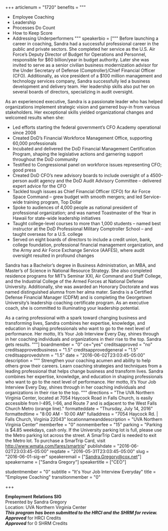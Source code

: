 +++
articlenum = "1720"
benefits = """
 - Employee Coaching
 - Leadership
 - Processes Do Count
 - How to Keep Score
 - Addressing Underperformers
"""
speakerbio = ["""
Before launching a career in coaching, Sandra had a successful professional career in the public and private sectors. She completed her service as the U.S. Air Force’s Deputy Director of Budget for Operations and Personnel, responsible for $60 billion/year in budget authority. Later she was invited to serve as a senior civilian business modernization advisor for the Under Secretary of Defense (Comptroller)/Chief Financial Officer (CFO). Additionally, as vice president of a $100 million management and technology services company, Sandra successfully led a business development and delivery team. Her leadership skills also put her on several boards of directors, specializing in audit oversight.

As an experienced executive, Sandra is a passionate leader who has helped organizations implement strategic vision and garnered buy-in from various stakeholders. Her exceptional skills yielded organizational changes and welcomed results when she:
 - Led efforts starting the federal government’s CFO Academy operational since 2008
 - Created DoD’s Financial Workforce Management Office, supporting 60,000 professionals
 - Incubated and delivered the DoD Financial Management Certification Program, shaping the legislative actions and garnering support throughout the DoD community
 - Testified to Congressional panel on workforce issues representing CFO; good press
 - Created DoD CFO’s new advisory boards to include oversight of a 4500-person audit agency and the DoD Audit Advisory Committee – delivered expert advice for the CFO
 - Tackled tough issues as Chief Financial Officer (CFO) for Air Force Space Command – grew budget with smooth mergers; and led Service-wide training program, Top Dollar
 - Spoke to audiences of 4,000 people as national president of professional organization; and was named Toastmaster of the Year in Hawaii for state-wide leadership initiatives
 - Taught college-level courses to more than 1,000 students – named best instructor at the DoD Professional Military Comptroller School – and taught overseas for a U.S. college
 - Served on eight boards of directors to include a credit union, bank, college foundation, professional financial management organization, and the Army and Air Force Exchange Service (AAFES), where audit oversight resulted in profound changes

Sandra has a Bachelor’s degree in Business Administration, an MBA, and Master’s of Science in National Resource Strategy. She also completed residence programs for MIT’s Seminar XXI, Air Command and Staff College, and the Industrial College of the Armed Forces at National Defense University. Additionally, she was awarded an Honorary Doctorate and was named distinguished alumna from her alma mater. Sandra is a Certified Defense Financial Manager (CDFM) and is completing the Georgetown University’s leadership coaching certificate program. As an executive coach, she is committed to illuminating your leadership potential.

As a caring professional with a spark toward changing business and transforming lives, Sandra combines her expertise, knowledge, and education in shaping professionals who want to go to the next level of performance. Her motto, It’s Your Job Interview Every Day, shines through in her coaching individuals and organizations in their rise to the top. Sandra gets results.
"""]
boardmember = "0"
ce="yes"
creditsapproved = "no"
creditsapprovedbusiness = "1.5"
creditsapprovedgeneral = "1.5"
creditsapprovedshrm = "1.5"
date = "2016-06-02T23:03:45-05:00"
description = """
Strengthen your coaching acumen and ability to help others grow their careers. Learn coaching strategies and techniques from a leading professional that helps change business and transform lives. Sandra combines her expertise, knowledge, and education in shaping professionals who want to go to the next level of performance. Her motto, It’s Your Job Interview Every Day, shines through in her coaching individuals and organizations in their rise to the top.
"""
directions = "The UVA Northern Virginia Center, located at 7054 Haycock Road in Falls Church, is easily accessible from I-495, I-66, and Route 7 and is adjacent to the West Falls Church Metro (orange line)."
formatteddate = "Thursday, July 14, 2016"
formattedtime = "8:00 AM - 10:00 AM"
fulladdress = "7054 Haycock Rd. | Falls Church, Virginia 22043"
locationnameanddescription = "UVA Northern Virginia Center"
memberfee = "0"
nonmemberfee = "15"
parking = "Parking is $4.85 weekdays, cash only. If the University parking lot is full, please use the Metro parking lot across the street. A SmarTrip Card is needed to exit the Metro lot. To purchase a SmarTrip Card, visit http://www.wmata.com/fares/smartrip"
publishdate = "2016-06-02T23:03:45-05:00"
reqdate = "2016-05-31T23:03:45-05:00"
slug = "2016-06-01-sig-er"
speakeremail = ["Sandra.Gregory@cox.net"]
speakername = ["Sandra Gregory"]
speakertitle = ["CEO"]

studentmember = "0"
subtitle = "It's Your Job Interview Everyday"
title = "Employee Coaching"
transitionmember = "0"

+++

  <b>Employment Relations SIG</b><br>
  Presented by Sandra Gregory<br>
  Location: UVA Northern Virginia Center<br>
  <b><i>This program has been submitted to the HRCI and the SHRM for review.</i></b><br>
  <b><i>Approved</i></b> for HRCI Credits <br>
   <b><i>Approved</i></b> for 0 SHRM Credits


